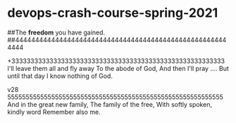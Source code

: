 # devops-crash-course-spring-2021
##The **freedom** you have gained.
##444444444444444444444444444444444444444444444444444444444


+33333333333333333333333333333333333333333333333333333333 
I'll leave them all and fly away
To the abode of God,
And then I'll pray .... But until that day
I know nothing of God.


v28 55555555555555555555555555555555555555555555555555555555555
And in the great new family,
The family of the free,
With softly spoken, kindly word
Remember also me.